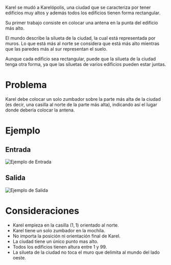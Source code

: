 Karel se mudó a Karelópolis, una ciudad que se caracteriza por tener edificios muy altos y además todos los edificios tienen forma rectangular.

Su primer trabajo consiste en colocar una antena en la punta del edificio más alto.

El mundo describe la silueta de la ciudad, la cual está representada por muros. Lo que está más al norte se considera que está más alto mientras que las paredes más al sur representan el suelo.

Aunque cada edificio sea rectangular, puede que la silueta de la ciudad tenga otra forma, ya que las siluetas de varios edificios pueden estar juntas.

# Problema

Karel debe colocar un solo zumbador sobre la parte más alta de la ciudad (es decir, una casilla al norte de la parte más alta), indicando así el lugar donde debería colocar la antena.

# Ejemplo

## Entrada

![Ejemplo de Entrada](sample.in.png)

## Salida

![Ejemplo de Salida](sample.out.png)

# Consideraciones

* Karel empieza en la casilla $(1, 1)$ orientado al norte.
* Karel tiene un solo zumbador en la mochila.
* No importa la posición ni orientación final de Karel.
* La ciudad tiene un único punto mas alto.
* Todos los edificios tienen altura entre 1 y 99.
* La silueta de la ciudad no toca el muro que delimita al mundo del lado oeste.
